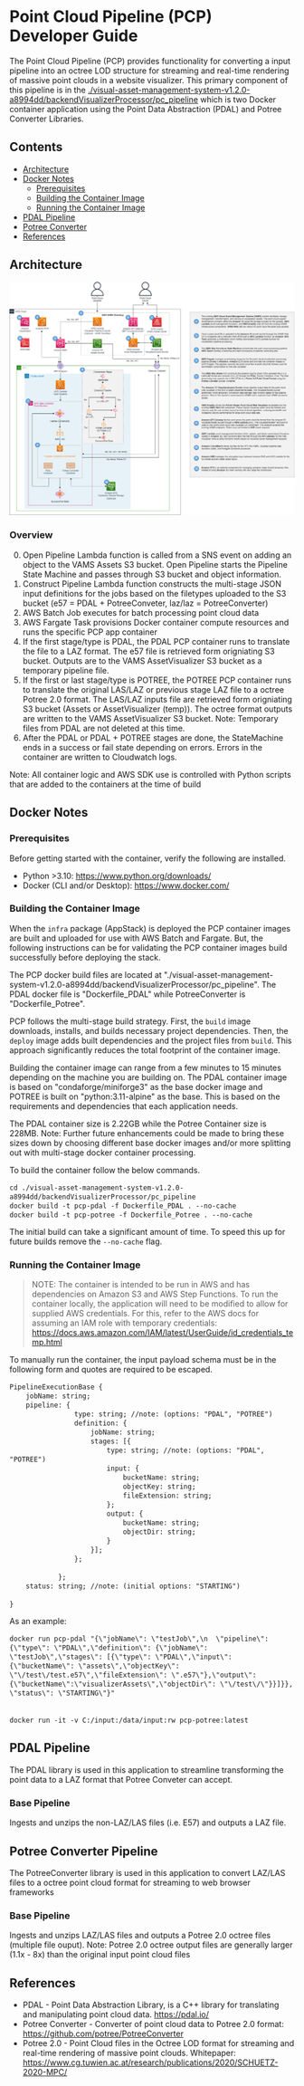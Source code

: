 # Point Cloud Pipeline (PCP) Developer Guide

The Point Cloud Pipeline (PCP) provides functionality for converting a input pipeline into an octree LOD structure for streaming and real-time rendering of massive point clouds in a website visualizer. This primary component of this pipeline is in the [./visual-asset-management-system-v1.2.0-a8994dd/backendVisualizerProcessor/pc_pipeline](../../visual-asset-management-system-v1.2.0-a8994dd/backendVisualizerProcessor/pc_pipeline) which is two Docker container application using the Point Data Abstraction (PDAL) and Potree Converter Libraries.

## Contents

-   [Architecture](#architecture)
-   [Docker Notes](#docker-notes)
    -   [Prerequisites](#prerequisites)
    -   [Building the Container Image](#building-the-container-image)
    -   [Running the Container Image](#running-the-container-image)
-   [PDAL Pipeline](#pdal-pipeline)
-   [Potree Converter](#potree-converter-pipeline)
-   [References](#references)

## Architecture

![PCP Diagram](../../diagrams/visualizerpipeline_pointcloud.png)

### Overview

0. Open Pipeline Lambda function is called from a SNS event on adding an object to the VAMS Assets S3 bucket. Open Pipeline starts the Pipeline State Machine and passes through S3 bucket and object information.
1. Construct Pipeline Lambda function constructs the multi-stage JSON input definitions for the jobs based on the filetypes uploaded to the S3 bucket (e57 = PDAL + PotreeConveter, laz/laz = PotreeConverter)
2. AWS Batch Job executes for batch processing point cloud data
3. AWS Fargate Task provisions Docker container compute resources and runs the specific PCP app container
4. If the first stage/type is PDAL, the PDAL PCP container runs to translate the file to a LAZ format. The e57 file is retrieved form origniating S3 bucket. Outputs are to the VAMS AssetVisualizer S3 bucket as a temporary pipeline file.
5. If the first or last stage/type is POTREE, the POTREE PCP container runs to translate the original LAS/LAZ or previous stage LAZ file to a octree Potree 2.0 format. The LAS/LAZ inputs file are retrieved form origniating S3 bucket (Assets or AssetVisualizer (temp)). The octree format outputs are written to the VAMS AssetVisualizer S3 bucket. Note: Temporary files from PDAL are not deleted at this time.
6. After the PDAL or PDAL + POTREE stages are done, the StateMachine ends in a success or fail state depending on errors. Errors in the container are written to Cloudwatch logs.

Note: All container logic and AWS SDK use is controlled with Python scripts that are added to the containers at the time of build

## Docker Notes

### Prerequisites

Before getting started with the container, verify the following are installed.

-   Python >3.10: https://www.python.org/downloads/
-   Docker (CLI and/or Desktop): https://www.docker.com/

### Building the Container Image

When the `infra` package (AppStack) is deployed the PCP container images are built and uploaded for use with AWS Batch and Fargate. But, the following instructions can be for validating the PCP container images build successfully before deploying the stack.

The PCP docker build files are located at "./visual-asset-management-system-v1.2.0-a8994dd/backendVisualizerProcessor/pc_pipeline". The PDAL docker file is "Dockerfile_PDAL" while PotreeConverter is "Dockerfile_Potree".

PCP follows the multi-stage build strategy. First, the `build` image downloads, installs, and builds necessary project dependencies. Then, the `deploy` image adds built dependencies and the project files from `build`. This approach significantly reduces the total footprint of the container image.

Building the container image can range from a few minutes to 15 minutes depending on the machine you are building on. The PDAL container image is based on "condaforge/miniforge3" as the base docker image and POTREE is built on "python:3.11-alpine" as the base. This is based on the requirements and dependencies that each application needs.

The PDAL container size is 2.22GB while the Potree Container size is 228MB. Note: Further future enhancements could be made to bring these sizes down by choosing different base docker images and/or more splitting out with multi-stage docker container processing.

To build the container follow the below commands.

```
cd ./visual-asset-management-system-v1.2.0-a8994dd/backendVisualizerProcessor/pc_pipeline
docker build -t pcp-pdal -f Dockerfile_PDAL . --no-cache
docker build -t pcp-potree -f Dockerfile_Potree . --no-cache
```

The initial build can take a significant amount of time. To speed this up for future builds remove the `--no-cache` flag.

### Running the Container Image

> NOTE: The container is intended to be run in AWS and has dependencies on Amazon S3 and AWS Step Functions. To run the container locally, the application will need to be modified to allow for supplied AWS credentials. For this, refer to the AWS docs for assuming an IAM role with temporary credentials: https://docs.aws.amazon.com/IAM/latest/UserGuide/id_credentials_temp.html

To manually run the container, the input payload schema must be in the following form and quotes are required to be escaped.

```
PipelineExecutionBase {
    jobName: string;
    pipeline: {
                type: string; //note: (options: "PDAL", "POTREE")
                definition: {
                    jobName: string;
                    stages: [{
                        type: string; //note: (options: "PDAL", "POTREE")
                        input: {
                            bucketName: string;
                            objectKey: string;
                            fileExtension: string;
                        };
                        output: {
                            bucketName: string;
                            objectDir: string;
                        }
                    }];
                };

            };
    status: string; //note: (initial options: "STARTING")

}
```

As an example:

```
docker run pcp-pdal "{\"jobName\": \"testJob\",\n  \"pipeline\": {\"type\": \"PDAL\",\"definition\": {\"jobName\": \"testJob\",\"stages\": [{\"type\": \"PDAL\",\"input\": {\"bucketName\": \"assets\",\"objectKey\": \"\/test\/test.e57\",\"fileExtension\": \".e57\"},\"output\": {\"bucketName\":\"visualizerAssets\",\"objectDir\": \"\/test\/\"}}]}}, \"status\": \"STARTING\"}"


docker run -it -v C:/input:/data/input:rw pcp-potree:latest
```

## PDAL Pipeline

The PDAL library is used in this application to streamline transforming the point data to a LAZ format that Potree Conveter can accept.

### Base Pipeline

Ingests and unzips the non-LAZ/LAS files (i.e. E57) and outputs a LAZ file.

## Potree Converter Pipeline

The PotreeConverter library is used in this application to convert LAZ/LAS files to a octree point cloud format for streaming to web browser frameworks

### Base Pipeline

Ingests and unzips LAZ/LAS files and outputs a Potree 2.0 octree files (multiple file ouput).
Note: Potree 2.0 octree output files are generally larger (1.1x - 8x) than the original input point cloud files

## References

-   PDAL - Point Data Abstraction Library, is a C++ library for translating and manipulating point cloud data. https://pdal.io/
-   Potree Converter - Converter of point cloud data to Potree 2.0 format: https://github.com/potree/PotreeConverter
-   Potree 2.0 - Point Cloud files in the Octree LOD format for streaming and real-time rendering of massive point clouds. Whitepaper: https://www.cg.tuwien.ac.at/research/publications/2020/SCHUETZ-2020-MPC/
